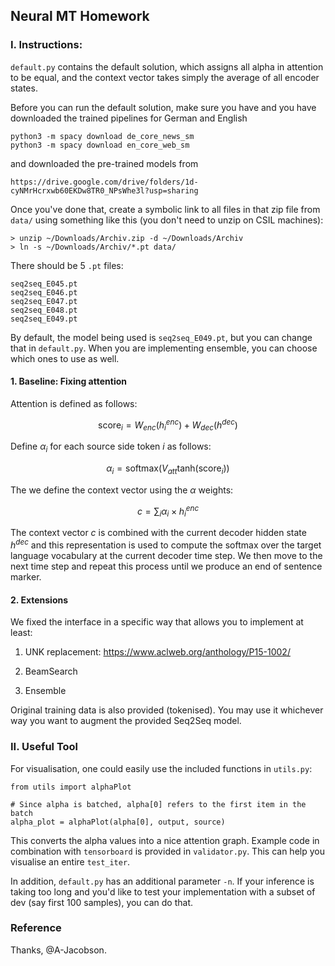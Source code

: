 ## Neural MT Homework

### I. Instructions:

`default.py` contains the default solution, which assigns all alpha in
attention to be equal, and the context vector takes simply the average of all
encoder states.

Before you can run the default solution, make sure you have
and you have downloaded the trained pipelines for German and English
```
python3 -m spacy download de_core_news_sm
python3 -m spacy download en_core_web_sm
```

and downloaded the pre-trained models from 

    https://drive.google.com/drive/folders/1d-cyNMrHcrxwb60EKDw8TR0_NPsWhe3l?usp=sharing

Once you've done that, create a symbolic link to all files in that zip file
from `data/` using something like this (you don't need to unzip on CSIL
machines):

    > unzip ~/Downloads/Archiv.zip -d ~/Downloads/Archiv
    > ln -s ~/Downloads/Archiv/*.pt data/

There should be 5 `.pt` files:

    seq2seq_E045.pt
    seq2seq_E046.pt
    seq2seq_E047.pt
    seq2seq_E048.pt
    seq2seq_E049.pt

By default, the model being used is `seq2seq_E049.pt`, but you can change that
in `default.py`.
When you are implementing ensemble, you can choose which ones to use as well.

#### 1. Baseline: Fixing attention

Attention is defined as follows:

$$\mathrm{score}_i = W_{enc}( h^{enc}_i ) + W_{dec}( h^{dec} )$$

Define $\alpha_i$ for each source side token $i$ as follows:

$$\alpha_i = \mathrm{softmax}(V_{att} \mathrm{tanh} (\mathrm{score}_i))$$

The we define the context vector using the $\alpha$ weights:

$$c = \sum_i \alpha_i \times h^{enc}_i$$

The context vector $c$ is combined with the current decoder hidden
state $h^{dec}$ and this representation is used to compute the
softmax over the target language vocabulary at the current decoder
time step. We then move to the next time step and repeat this process
until we produce an end of sentence marker.

#### 2. Extensions

We fixed the interface in a specific way that allows you to implement at least:

1. UNK replacement: https://www.aclweb.org/anthology/P15-1002/

2. BeamSearch

3. Ensemble

Original training data is also provided (tokenised). You may use it whichever
way you want to augment the provided Seq2Seq model.

### II. Useful Tool

For visualisation, one could easily use the included functions in `utils.py`:

    from utils import alphaPlot

    # Since alpha is batched, alpha[0] refers to the first item in the batch
    alpha_plot = alphaPlot(alpha[0], output, source)

This converts the alpha values into a nice attention graph.
Example code in combination with `tensorboard` is provided in `validator.py`.
This can help you visualise an entire `test_iter`.

In addition, `default.py` has an additional parameter `-n`.
If your inference is taking too long and you'd like to test your implementation
with a subset of dev (say first 100 samples), you can do that.

### Reference

Thanks, @A-Jacobson.
